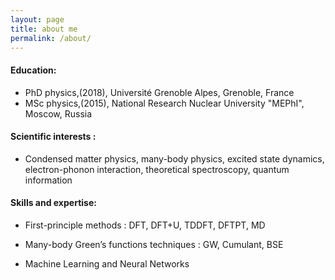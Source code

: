 ```yaml
---
layout: page
title: about me
permalink: /about/
---
```

#### Education:

* PhD physics,(2018), Université Grenoble Alpes, Grenoble, France
* MSc physics,(2015), National Research Nuclear University "MEPhI", Moscow, Russia



#### Scientific interests :

- Condensed matter physics, many-body physics, excited state dynamics, electron-phonon interaction, theoretical spectroscopy, quantum information

#### Skills and expertise:

- First-principle methods : DFT, DFT+U, TDDFT, DFTPT, MD

- Many-body Green’s functions techniques : GW, Cumulant, BSE

- Machine Learning and Neural Networks
